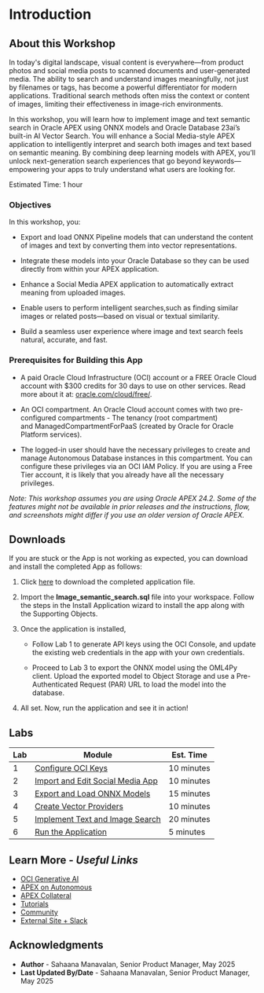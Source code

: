 # Introduction

## About this Workshop

In today's digital landscape, visual content is everywhere—from product photos and social media posts to scanned documents and user-generated media. The ability to search and understand images meaningfully, not just by filenames or tags, has become a powerful differentiator for modern applications. Traditional search methods often miss the context or content of images, limiting their effectiveness in image-rich environments.

In this workshop, you will learn how to implement image and text semantic search in Oracle APEX using ONNX models and Oracle Database 23ai’s built-in AI Vector Search. You will enhance a Social Media-style APEX application to intelligently interpret and search both images and text based on semantic meaning. By combining deep learning models with APEX, you’ll unlock next-generation search experiences that go beyond keywords—empowering your apps to truly understand what users are looking for.

Estimated Time: 1 hour

### Objectives

In this workshop, you:

- Export and load ONNX Pipeline models that can understand the content of images and text by converting them into vector representations.

- Integrate these models into your Oracle Database so they can be used directly from within your APEX application.

- Enhance a Social Media APEX application to automatically extract meaning from uploaded images.

- Enable users to perform intelligent searches,such as finding similar images or related posts—based on visual or textual similarity.

- Build a seamless user experience where image and text search feels natural, accurate, and fast.

### Prerequisites for Building this App

- A paid Oracle Cloud Infrastructure (OCI) account or a FREE Oracle Cloud account with $300 credits for 30 days to use on other services. Read more about it at: [oracle.com/cloud/free/](https://www.oracle.com/cloud/free/).

- An OCI compartment. An Oracle Cloud account comes with two pre-configured compartments - The tenancy (root compartment) and ManagedCompartmentForPaaS (created by Oracle for Oracle Platform services).

- The logged-in user should have the necessary privileges to create and manage Autonomous Database instances in this compartment. You can configure these privileges via an OCI IAM Policy. If you are using a Free Tier account, it is likely that you already have all the necessary privileges.

*Note: This workshop assumes you are using Oracle APEX 24.2. Some of the features might not be available in prior releases and the instructions, flow, and screenshots might differ if you use an older version of Oracle APEX.*

## Downloads

If you are stuck or the App is not working as expected, you can download and install the completed App as follows:

1. Click [here](https://c4u04.objectstorage.us-ashburn-1.oci.customer-oci.com/p/EcTjWk2IuZPZeNnD_fYMcgUhdNDIDA6rt9gaFj_WZMiL7VvxPBNMY60837hu5hga/n/c4u04/b/livelabsfiles/o/labfiles/Image_semantic_search.sql) to download the completed application file.

2. Import the **Image_semantic_search.sql** file into your workspace. Follow the steps in the Install Application wizard to install the app along with the Supporting Objects.

3. Once the application is installed,
    - Follow Lab 1 to generate API keys using the OCI Console, and update the existing web credentials in the app with your own credentials.

    - Proceed to Lab 3 to export the ONNX model using the OML4Py client. Upload the exported model to Object Storage and use a Pre-Authenticated Request (PAR) URL to load the model into the database.

4. All set. Now, run the application and see it in action!

## Labs

| Lab |  Module | Est. Time |
| --- | --- | --- |
| 1 | [Configure OCI Keys](?lab=1-configure-oci) | 10 minutes |
| 2 | [Import and Edit Social Media App](?lab=2-import-app) | 10 minutes |
| 3 | [Export and Load ONNX Models](?lab=3-export-onnx-model) | 15 minutes |
| 4 | [Create Vector Providers](?lab=4-create-vector-providers) | 10 minutes |
| 5 | [Implement Text and Image Search](?lab=5-edit-application) | 20 minutes |
| 6 | [Run the Application](?lab=6-run-app) | 5 minutes |


## Learn More - *Useful Links*

- [OCI Generative AI](https://www.oracle.com/artificial-intelligence/generative-ai/large-language-models/)
- [APEX on Autonomous](https://apex.oracle.com/autonomous)
- [APEX Collateral](https://www.oracle.com/database/technologies/appdev/apex/collateral.html)
- [Tutorials](https://apex.oracle.com/en/learn/tutorials)
- [Community](https://apex.oracle.com/community)
- [External Site + Slack](http://apex.world)

## Acknowledgments

- **Author** - Sahaana Manavalan, Senior Product Manager, May 2025
- **Last Updated By/Date** - Sahaana Manavalan, Senior Product Manager, May 2025
